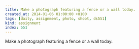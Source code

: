 ```yaml
---
title: Make a photograph featuring a fence or a wall today.
created_at: 2014-01-06 01:00:00 +0100
tags: [daily, assignment, photo, shoot, ds551]
kind: assignment
index: 551
---
```


Make a photograph featuring a fence or a wall today.
